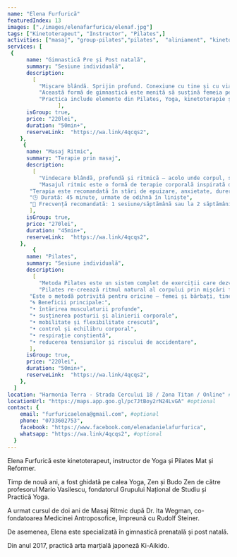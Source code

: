 ```yaml
---
name: "Elena Furfurică"
featuredIndex: 13
images: ["./images/elenafarfurica/elenaf.jpg"]
tags: ["Kinetoterapeut", "Instructor", "Pilates",]
activities: ["masaj", "group-pilates","pilates",  "aliniament", "kinetoterapie"]
services: [
 {
      name: "Gimnastică Pre și Post natală",
      summary: "Sesiune individuală",
      description:
        [
          "Mișcare blândă. Sprijin profund. Conexiune cu tine și cu viața ce prinde formă.",
          "Această formă de gimnastică este menită să susțină femeia pe parcursul sarcinii și în perioada imediat următoare nașterii, într-un mod blând, atent și profund. Exercițiile ajută la prevenirea durerilor lombare, îmbunătățirea mobilității articulațiilor, echilibrarea respirației și sprijinirea planșeului pelvin.",
          "Practica include elemente din Pilates, Yoga, kinetoterapie și exerciții funcționale, fiind adaptată fiecărui trimestru sau situației postnatale. Mișcările sunt gândite pentru a aduce ușurare fizică și susținere emoțională — atât pentru mamă, cât și pentru copil.",
                ],
      isGroup: true,
      price: "220lei",
      duration: "50min+",
      reserveLink:  "https://wa.link/4qcqs2",
    },
     {
      name: "Masaj Ritmic",
      summary: "Terapie prin masaj",
      description:
        [
          "Vindecare blândă, profundă și ritmică – acolo unde corpul, sufletul și spiritul se întâlnesc.",
          "Masajul ritmic este o formă de terapie corporală inspirată din medicina antroposofică, ce lucrează cu ritmurile naturale ale corpului pentru a stimula regenerarea, echilibrul intern și eliberarea tensiunilor adânci. Este practicat prin atingeri moi, circulare, care susțin respirația, circulația și sistemul limfatic, fără presiune invazivă.",
       "Terapia este recomandată în stări de epuizare, anxietate, dureri cronice, sarcină, insomnii, depresie, dezechilibre hormonale sau după traume fizice și emoționale. Abordarea este holistică și profund umană, punând accent pe respectul față de ritmul interior al fiecărei ființe.", 
       "🕒 Durată: 45 minute, urmate de odihnă în liniște",
       "🔁 Frecvență recomandată: 1 sesiune/săptămână sau la 2 săptămâni",
       ],
      isGroup: true,
      price: "270lei",
      duration: "45min+",
      reserveLink:  "https://wa.link/4qcqs2",
    },
        {
      name: "Pilates",
      summary: "Sesiune individuală",
      description:
        [
          "Metoda Pilates este un sistem complet de exerciții care dezvoltă forța profundă, flexibilitatea și conștientizarea corporală. Este o formă de mișcare conștientă în care respirația, postura și controlul mișcării devin un tot unitar. Accentul cade pe activarea centrului de putere – așa-numitul powerhouse – care susține întreaga structură corporală și ne ajută să ne mișcăm cu ușurință și grație în viața de zi cu zi.",
          "Pilates re-creează ritmul natural al corpului prin mișcări fluide, precise, conectate între ele. Fiecare exercițiu devine o formă de meditație în mișcare, cultivând nu doar tonusul muscular, ci și prezența mentală și echilibrul interior.",
       "Este o metodă potrivită pentru oricine – femei și bărbați, tineri sau vârstnici, începători sau sportivi profesioniști – dar și pentru cei aflați în perioade de recuperare sau convalescență. Practica se adaptează nevoilor specifice ale fiecărei persoane, fiind un instrument valoros în prevenție, menținere sau refacere fizică.", 
       "🌀 Beneficii principale:",
       "• întărirea musculaturii profunde",
       "• susținerea posturii și alinierii corporale",
       "• mobilitate și flexibilitate crescută",
       "• control și echilibru corporal",
       "• respirație conștientă",
       "• reducerea tensiunilor și riscului de accidentare",
       ],
      isGroup: true,
      price: "220lei",
      duration: "50min+",
      reserveLink:  "https://wa.link/4qcqs2",
    },
  ]
location: "Harmonia Terra - Strada Cercului 18 / Zona Titan / Online" #optional
locationUrl: "https://maps.app.goo.gl/pc7JtBoy2rN24LvGA" #optional
contact: {
    email: "furfuricaelena@gmail.com", #optional
    phone: "0733602753",
    facebook: "https://www.facebook.com/elenadanielafurfurica",
    whatsapp: "https://wa.link/4qcqs2", #optional
  }
---
```


Elena Furfurică este kinetoterapeut, instructor de Yoga și Pilates Mat și Reformer. 

Timp de nouă ani, a fost ghidată pe calea Yoga, Zen și Budo Zen de către profesorul Mario Vasilescu, fondatorul Grupului Național de Studiu și Practică Yoga. 

A urmat cursul de doi ani de Masaj Ritmic după Dr. Ita Wegman, co-fondatoarea Medicinei Antroposofice, împreună cu Rudolf Steiner. 

De asemenea, Elena este specializată în gimnastică prenatală și post natală. 

Din anul 2017, practică arta marțială japoneză Ki-Aikido.
